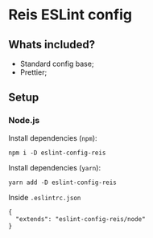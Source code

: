 # Reis ESLint config

## Whats included?

- Standard config base;
- Prettier;

## Setup

### Node.js

Install dependencies (`npm`):
```
npm i -D eslint-config-reis
```
Install dependencies (`yarn`):
```
yarn add -D eslint-config-reis
```
Inside `.eslintrc.json`
```
{
  "extends": "eslint-config-reis/node"
}
```